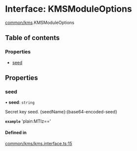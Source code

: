 # Interface: KMSModuleOptions

[common/kms](../modules/common_kms.md).KMSModuleOptions

## Table of contents

### Properties

- [seed](common_kms.KMSModuleOptions.md#seed)

## Properties

### <a id="seed" name="seed"></a> seed

• **seed**: `string`

Secret key seed. {seedName}:{base64-encoded-seed}

**`example`** 'plain:MTIz=='

#### Defined in

[common/kms/kms.interface.ts:15](https://github.com/brickdoc/brickdoc/blob/master/apps/server-api/src/common/kms/kms.interface.ts#L15)
